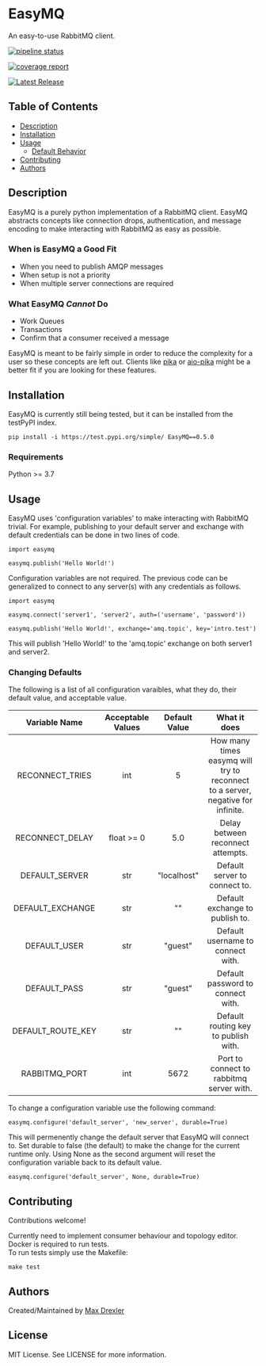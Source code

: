 # EasyMQ

An easy-to-use RabbitMQ client.

[![pipeline status](https://gitlab.ssec.wisc.edu/mdrexler/easymq/badges/main/pipeline.svg)](https://gitlab.ssec.wisc.edu/mdrexler/easymq/-/commits/main)

[![coverage report](https://gitlab.ssec.wisc.edu/mdrexler/easymq/badges/main/coverage.svg)](https://gitlab.ssec.wisc.edu/mdrexler/easymq/-/commits/main)

[![Latest Release](https://gitlab.ssec.wisc.edu/mdrexler/easymq/-/badges/release.svg)](https://gitlab.ssec.wisc.edu/mdrexler/easymq/-/releases)


## Table of Contents

* [Description](#description)
* [Installation](#installation)
* [Usage](#usage)
    * [Default Behavior](#changing-defaults)
* [Contributing](#contributing)
* [Authors](#authors)


## Description

EasyMQ is a purely python implementation of a RabbitMQ client. EasyMQ abstracts concepts like connection drops, authentication, and message encoding to make interacting with RabbitMQ as easy as possible.  

### When is EasyMQ a Good Fit
* When you need to publish AMQP messages
* When setup is not a priority
* When multiple server connections are required

### What EasyMQ ***Cannot*** Do

* Work Queues
* Transactions
* Confirm that a consumer received a message

EasyMQ is meant to be fairly simple in order to reduce the complexity for a user so these concepts are left out. Clients like [pika](https://github.com/pika/pika) or [aio-pika](https://github.com/mosquito/aio-pika) might be a better fit if you are looking for these features.

## Installation

EasyMQ is currently still being tested, but it can be installed from the testPyPI index.

```
pip install -i https://test.pypi.org/simple/ EasyMQ==0.5.0
```

### Requirements

Python >= 3.7

## Usage

EasyMQ uses 'configuration variables' to make interacting with RabbitMQ trivial. For example, publishing to your default server and exchange with default credentials can be done in two lines of code.

```
import easymq

easymq.publish('Hello World!')
```

Configuration variables are not required. The previous code can be generalized to connect to any server(s) with any credentials as follows.

```
import easymq

easymq.connect('server1', 'server2', auth=('username', 'password'))

easymq.publish('Hello World!', exchange='amq.topic', key='intro.test')
```

This will publish 'Hello World!' to the 'amq.topic' exchange on both server1 and server2.

### Changing Defaults

The following is a list of all configuration varaibles, what they do, their default value, and acceptable value.

| Variable Name    | Acceptable Values | Default Value | What it does |
|:----------------:|:-----------------:|:------------:|:------------:|
| RECONNECT_TRIES  | int  | 5   | How many times easymq will try to reconnect to a server, negative for infinite.
| RECONNECT_DELAY  | float >= 0  | 5.0 | Delay between reconnect attempts.
| DEFAULT_SERVER   |     str     | "localhost" |Default server to connect to.
| DEFAULT_EXCHANGE |     str     | ""  | Default exchange to publish to.
| DEFAULT_USER     |     str     | "guest" | Default username to connect with.
| DEFAULT_PASS     |     str     | "guest" | Default password to connect with.
|DEFAULT_ROUTE_KEY |     str     |   ""    | Default routing key to publish with.
| RABBITMQ_PORT    |     int     |  5672   | Port to connect to rabbitmq server with.

To change a configuration variable use the following command:

```
easymq.configure('default_server', 'new_server', durable=True)
```

This will permenently change the default server that EasyMQ will connect to. Set durable to false (the default) to make the change for the current runtime only. Using None as the second argument will reset the configuration variable back to its default value. 

```
easymq.configure('default_server', None, durable=True)
```

## Contributing

Contributions welcome!  

Currently need to implement consumer behaviour and topology editor.  
Docker is required to run tests.  
To run tests simply use the Makefile:

```
make test
```

## Authors

Created/Maintained by [Max Drexler](mailto:mndrexler@wisc.edu)

## License

MIT License. See LICENSE for more information.

